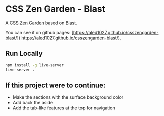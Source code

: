# CSS Zen Garden - Blast

A [CSS Zen Garden](https://csszengarden.com/) based on [Blast](https://blast.io/en/about).

You can see it on github pages: [https://aled1027.github.io/csszengarden-blast/]) https://aled1027.github.io/csszengarden-blast/).

## Run Locally

```bash
npm install -g live-server
live-server .
```

## If this project were to continue:

- Make the sections with the surface background color
- Add back the aside
- Add the tab-like features at the top for navigation
